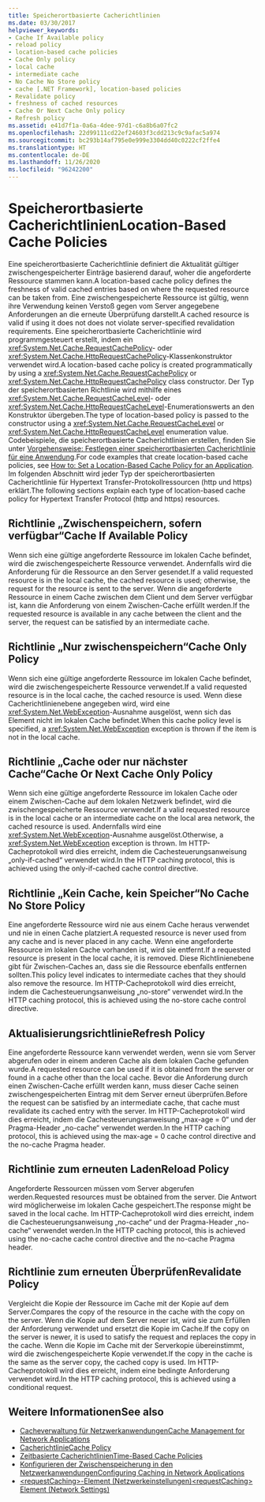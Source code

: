 ```yaml
---
title: Speicherortbasierte Cacherichtlinien
ms.date: 03/30/2017
helpviewer_keywords:
- Cache If Available policy
- reload policy
- location-based cache policies
- Cache Only policy
- local cache
- intermediate cache
- No Cache No Store policy
- cache [.NET Framework], location-based policies
- Revalidate policy
- freshness of cached resources
- Cache Or Next Cache Only policy
- Refresh policy
ms.assetid: e41d7f1a-0a6a-4dee-97d1-c6a8b6a07fc2
ms.openlocfilehash: 22d99111cd22ef24603f3cdd213c9c9afac5a974
ms.sourcegitcommit: bc293b14af795e0e999e3304dd40c0222cf2ffe4
ms.translationtype: HT
ms.contentlocale: de-DE
ms.lasthandoff: 11/26/2020
ms.locfileid: "96242200"
---
```

# <a name="location-based-cache-policies"></a><span data-ttu-id="30bcd-102">Speicherortbasierte Cacherichtlinien</span><span class="sxs-lookup"><span data-stu-id="30bcd-102">Location-Based Cache Policies</span></span>

<span data-ttu-id="30bcd-103">Eine speicherortbasierte Cacherichtlinie definiert die Aktualität gültiger zwischengespeicherter Einträge basierend darauf, woher die angeforderte Ressource stammen kann.</span><span class="sxs-lookup"><span data-stu-id="30bcd-103">A location-based cache policy defines the freshness of valid cached entries based on where the requested resource can be taken from.</span></span> <span data-ttu-id="30bcd-104">Eine zwischengespeicherte Ressource ist gültig, wenn ihre Verwendung keinen Verstoß gegen vom Server angegebene Anforderungen an die erneute Überprüfung darstellt.</span><span class="sxs-lookup"><span data-stu-id="30bcd-104">A cached resource is valid if using it does not does not violate server-specified revalidation requirements.</span></span> <span data-ttu-id="30bcd-105">Eine speicherortbasierte Cacherichtlinie wird programmgesteuert erstellt, indem ein <xref:System.Net.Cache.RequestCachePolicy>- oder <xref:System.Net.Cache.HttpRequestCachePolicy>-Klassenkonstruktor verwendet wird.</span><span class="sxs-lookup"><span data-stu-id="30bcd-105">A location-based cache policy is created programmatically by using a <xref:System.Net.Cache.RequestCachePolicy> or <xref:System.Net.Cache.HttpRequestCachePolicy> class constructor.</span></span> <span data-ttu-id="30bcd-106">Der Typ der speicherortbasierten Richtlinie wird mithilfe eines <xref:System.Net.Cache.RequestCacheLevel>- oder <xref:System.Net.Cache.HttpRequestCacheLevel>-Enumerationswerts an den Konstruktor übergeben.</span><span class="sxs-lookup"><span data-stu-id="30bcd-106">The type of location-based policy is passed to the constructor using a <xref:System.Net.Cache.RequestCacheLevel> or <xref:System.Net.Cache.HttpRequestCacheLevel> enumeration value.</span></span> <span data-ttu-id="30bcd-107">Codebeispiele, die speicherortbasierte Cacherichtlinien erstellen, finden Sie unter [Vorgehensweise: Festlegen einer speicherortbasierten Cacherichtlinie für eine Anwendung](how-to-set-a-location-based-cache-policy-for-an-application.md).</span><span class="sxs-lookup"><span data-stu-id="30bcd-107">For code examples that create location-based cache policies, see [How to: Set a Location-Based Cache Policy for an Application](how-to-set-a-location-based-cache-policy-for-an-application.md).</span></span> <span data-ttu-id="30bcd-108">Im folgenden Abschnitt wird jeder Typ der speicherortbasierten Cacherichtlinie für Hypertext Transfer-Protokollressourcen (http und https) erklärt.</span><span class="sxs-lookup"><span data-stu-id="30bcd-108">The following sections explain each type of location-based cache policy for Hypertext Transfer Protocol (http and https) resources.</span></span>  
  
## <a name="cache-if-available-policy"></a><span data-ttu-id="30bcd-109">Richtlinie „Zwischenspeichern, sofern verfügbar“</span><span class="sxs-lookup"><span data-stu-id="30bcd-109">Cache If Available Policy</span></span>  

 <span data-ttu-id="30bcd-110">Wenn sich eine gültige angeforderte Ressource im lokalen Cache befindet, wird die zwischengespeicherte Ressource verwendet. Andernfalls wird die Anforderung für die Ressource an den Server gesendet.</span><span class="sxs-lookup"><span data-stu-id="30bcd-110">If a valid requested resource is in the local cache, the cached resource is used; otherwise, the request for the resource is sent to the server.</span></span> <span data-ttu-id="30bcd-111">Wenn die angeforderte Ressource in einem Cache zwischen dem Client und dem Server verfügbar ist, kann die Anforderung von einem Zwischen-Cache erfüllt werden.</span><span class="sxs-lookup"><span data-stu-id="30bcd-111">If the requested resource is available in any cache between the client and the server, the request can be satisfied by an intermediate cache.</span></span>  
  
## <a name="cache-only-policy"></a><span data-ttu-id="30bcd-112">Richtlinie „Nur zwischenspeichern“</span><span class="sxs-lookup"><span data-stu-id="30bcd-112">Cache Only Policy</span></span>  

 <span data-ttu-id="30bcd-113">Wenn sich eine gültige angeforderte Ressource im lokalen Cache befindet, wird die zwischengespeicherte Ressource verwendet.</span><span class="sxs-lookup"><span data-stu-id="30bcd-113">If a valid requested resource is in the local cache, the cached resource is used.</span></span> <span data-ttu-id="30bcd-114">Wenn diese Cacherichtlinienebene angegeben wird, wird eine <xref:System.Net.WebException>-Ausnahme ausgelöst, wenn sich das Element nicht im lokalen Cache befindet.</span><span class="sxs-lookup"><span data-stu-id="30bcd-114">When this cache policy level is specified, a <xref:System.Net.WebException> exception is thrown if the item is not in the local cache.</span></span>  
  
## <a name="cache-or-next-cache-only-policy"></a><span data-ttu-id="30bcd-115">Richtlinie „Cache oder nur nächster Cache“</span><span class="sxs-lookup"><span data-stu-id="30bcd-115">Cache Or Next Cache Only Policy</span></span>  

 <span data-ttu-id="30bcd-116">Wenn sich eine gültige angeforderte Ressource im lokalen Cache oder einem Zwischen-Cache auf dem lokalen Netzwerk befindet, wird die zwischengespeicherte Ressource verwendet.</span><span class="sxs-lookup"><span data-stu-id="30bcd-116">If a valid requested resource is in the local cache or an intermediate cache on the local area network, the cached resource is used.</span></span> <span data-ttu-id="30bcd-117">Andernfalls wird eine <xref:System.Net.WebException>-Ausnahme ausgelöst.</span><span class="sxs-lookup"><span data-stu-id="30bcd-117">Otherwise, a <xref:System.Net.WebException> exception is thrown.</span></span> <span data-ttu-id="30bcd-118">Im HTTP-Cacheprotokoll wird dies erreicht, indem die Cachesteuerungsanweisung „only-if-cached“ verwendet wird.</span><span class="sxs-lookup"><span data-stu-id="30bcd-118">In the HTTP caching protocol, this is achieved using the only-if-cached cache control directive.</span></span>  
  
## <a name="no-cache-no-store-policy"></a><span data-ttu-id="30bcd-119">Richtlinie „Kein Cache, kein Speicher“</span><span class="sxs-lookup"><span data-stu-id="30bcd-119">No Cache No Store Policy</span></span>  

 <span data-ttu-id="30bcd-120">Eine angeforderte Ressource wird nie aus einem Cache heraus verwendet und nie in einen Cache platziert.</span><span class="sxs-lookup"><span data-stu-id="30bcd-120">A requested resource is never used from any cache and is never placed in any cache.</span></span> <span data-ttu-id="30bcd-121">Wenn eine angeforderte Ressource im lokalen Cache vorhanden ist, wird sie entfernt.</span><span class="sxs-lookup"><span data-stu-id="30bcd-121">If a requested resource is present in the local cache, it is removed.</span></span> <span data-ttu-id="30bcd-122">Diese Richtlinienebene gibt für Zwischen-Caches an, dass sie die Ressource ebenfalls entfernen sollten.</span><span class="sxs-lookup"><span data-stu-id="30bcd-122">This policy level indicates to intermediate caches that they should also remove the resource.</span></span> <span data-ttu-id="30bcd-123">Im HTTP-Cacheprotokoll wird dies erreicht, indem die Cachesteuerungsanweisung „no-store“ verwendet wird.</span><span class="sxs-lookup"><span data-stu-id="30bcd-123">In the HTTP caching protocol, this is achieved using the no-store cache control directive.</span></span>  
  
## <a name="refresh-policy"></a><span data-ttu-id="30bcd-124">Aktualisierungsrichtlinie</span><span class="sxs-lookup"><span data-stu-id="30bcd-124">Refresh Policy</span></span>  

 <span data-ttu-id="30bcd-125">Eine angeforderte Ressource kann verwendet werden, wenn sie vom Server abgerufen oder in einem anderen Cache als dem lokalen Cache gefunden wurde.</span><span class="sxs-lookup"><span data-stu-id="30bcd-125">A requested resource can be used if it is obtained from the server or found in a cache other than the local cache.</span></span> <span data-ttu-id="30bcd-126">Bevor die Anforderung durch einen Zwischen-Cache erfüllt werden kann, muss dieser Cache seinen zwischengespeicherten Eintrag mit dem Server erneut überprüfen.</span><span class="sxs-lookup"><span data-stu-id="30bcd-126">Before the request can be satisfied by an intermediate cache, that cache must revalidate its cached entry with the server.</span></span> <span data-ttu-id="30bcd-127">Im HTTP-Cacheprotokoll wird dies erreicht, indem die Cachesteuerungsanweisung „max-age = 0“ und der Pragma-Header „no-cache“ verwendet werden.</span><span class="sxs-lookup"><span data-stu-id="30bcd-127">In the HTTP caching protocol, this is achieved using the max-age = 0 cache control directive and the no-cache Pragma header.</span></span>  
  
## <a name="reload-policy"></a><span data-ttu-id="30bcd-128">Richtlinie zum erneuten Laden</span><span class="sxs-lookup"><span data-stu-id="30bcd-128">Reload Policy</span></span>  

 <span data-ttu-id="30bcd-129">Angeforderte Ressourcen müssen vom Server abgerufen werden.</span><span class="sxs-lookup"><span data-stu-id="30bcd-129">Requested resources must be obtained from the server.</span></span> <span data-ttu-id="30bcd-130">Die Antwort wird möglicherweise im lokalen Cache gespeichert.</span><span class="sxs-lookup"><span data-stu-id="30bcd-130">The response might be saved in the local cache.</span></span> <span data-ttu-id="30bcd-131">Im HTTP-Cacheprotokoll wird dies erreicht, indem die Cachesteuerungsanweisung „no-cache“ und der Pragma-Header „no-cache“ verwendet werden.</span><span class="sxs-lookup"><span data-stu-id="30bcd-131">In the HTTP caching protocol, this is achieved using the no-cache cache control directive and the no-cache Pragma header.</span></span>  
  
## <a name="revalidate-policy"></a><span data-ttu-id="30bcd-132">Richtlinie zum erneuten Überprüfen</span><span class="sxs-lookup"><span data-stu-id="30bcd-132">Revalidate Policy</span></span>  

 <span data-ttu-id="30bcd-133">Vergleicht die Kopie der Ressource im Cache mit der Kopie auf dem Server.</span><span class="sxs-lookup"><span data-stu-id="30bcd-133">Compares the copy of the resource in the cache with the copy on the server.</span></span> <span data-ttu-id="30bcd-134">Wenn die Kopie auf dem Server neuer ist, wird sie zum Erfüllen der Anforderung verwendet und ersetzt die Kopie im Cache.</span><span class="sxs-lookup"><span data-stu-id="30bcd-134">If the copy on the server is newer, it is used to satisfy the request and replaces the copy in the cache.</span></span> <span data-ttu-id="30bcd-135">Wenn die Kopie im Cache mit der Serverkopie übereinstimmt, wird die zwischengespeicherte Kopie verwendet.</span><span class="sxs-lookup"><span data-stu-id="30bcd-135">If the copy in the cache is the same as the server copy, the cached copy is used.</span></span> <span data-ttu-id="30bcd-136">Im HTTP-Cacheprotokoll wird dies erreicht, indem eine bedingte Anforderung verwendet wird.</span><span class="sxs-lookup"><span data-stu-id="30bcd-136">In the HTTP caching protocol, this is achieved using a conditional request.</span></span>  
  
## <a name="see-also"></a><span data-ttu-id="30bcd-137">Weitere Informationen</span><span class="sxs-lookup"><span data-stu-id="30bcd-137">See also</span></span>

- [<span data-ttu-id="30bcd-138">Cacheverwaltung für Netzwerkanwendungen</span><span class="sxs-lookup"><span data-stu-id="30bcd-138">Cache Management for Network Applications</span></span>](cache-management-for-network-applications.md)
- [<span data-ttu-id="30bcd-139">Cacherichtlinie</span><span class="sxs-lookup"><span data-stu-id="30bcd-139">Cache Policy</span></span>](cache-policy.md)
- [<span data-ttu-id="30bcd-140">Zeitbasierte Cacherichtlinien</span><span class="sxs-lookup"><span data-stu-id="30bcd-140">Time-Based Cache Policies</span></span>](time-based-cache-policies.md)
- [<span data-ttu-id="30bcd-141">Konfigurieren der Zwischenspeicherung in den Netzwerkanwendungen</span><span class="sxs-lookup"><span data-stu-id="30bcd-141">Configuring Caching in Network Applications</span></span>](configuring-caching-in-network-applications.md)
- [<span data-ttu-id="30bcd-142">\<requestCaching>-Element (Netzwerkeinstellungen)</span><span class="sxs-lookup"><span data-stu-id="30bcd-142">\<requestCaching> Element (Network Settings)</span></span>](../configure-apps/file-schema/network/requestcaching-element-network-settings.md)

